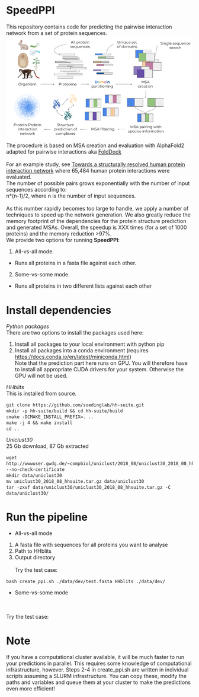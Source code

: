 # SpeedPPI

This repository contains code for predicting the pairwise interaction network from a set of protein sequences.
\
<img src="./procedure.png"/>
\
The procedure is based on MSA creation and evaluation with AlphaFold2 adapted for pairwise interactions aka [FoldDock](https://www.nature.com/articles/s41467-022-28865-w) \
\
For an example study, see [Towards a structurally resolved human protein interaction network](https://www.nature.com/articles/s41594-022-00910-8) where 65,484 human protein interactions were evaluated.
\
The number of possible pairs grows exponentially with the number of input sequences according to: \
n*(n-1)/2, where n is the number of input sequences.
\
\
As this number rapidly becomes too large to handle, we apply a number of techniques to speed up the
network generation. We also greatly reduce the memory footprint of the dependencies for the protein structure prediction and generated MSAs. Overall, the speedup is XXX times (for a set of 1000 proteins) and the memory reduction >97%.
\
We provide two options for running **SpeedPPI**:
1. All-vs-all mode.
- Runs all proteins in a fasta file against each other.
2. Some-vs-some mode.
- Runs all proteins in two different lists against each other


# Install dependencies

*Python packages*
\
There are two options to install the packages used here:
1. Install all packages to your local environment with python pip
2. Install all packages into a conda environment (requires https://docs.conda.io/en/latest/miniconda.html)
\
Note that the prediction part here runs on GPU. You will therefore have to install all appropriate
CUDA drivers for your system. Otherwise the GPU will not be used.

*HHblits*
\
This is installed from source.
```
git clone https://github.com/soedinglab/hh-suite.git
mkdir -p hh-suite/build && cd hh-suite/build
cmake -DCMAKE_INSTALL_PREFIX=. ..
make -j 4 && make install
cd ..
```

*Uniclust30*
\
25 Gb download, 87 Gb extracted
```
wget http://wwwuser.gwdg.de/~compbiol/uniclust/2018_08/uniclust30_2018_08_hhsuite.tar.gz --no-check-certificate
mkdir data/uniclust30
mv uniclust30_2018_08_hhsuite.tar.gz data/uniclust30
tar -zxvf data/uniclust30/uniclust30_2018_08_hhsuite.tar.gz -C data/uniclust30/
```

# Run the pipeline

- All-vs-all mode
1. A fasta file with sequences for all proteins you want to analyse
2. Path to HHblits
3. Output directory
\
\
Try the test case:
```
bash create_ppi.sh ./data/dev/test.fasta HHblits ./data/dev/
```

- Some-vs-some mode

\
\
Try the test case:

# Note
If you have a computational cluster available, it will be much faster to run your predictions in parallel. This requires some knowledge of computational infrastructure, however. Steps 2-4 in create_ppi.sh are written in individual scripts assuming a SLURM infrastructure. You can copy these, modify the paths and variables and queue them at your cluster to make the predictions even more efficient!
